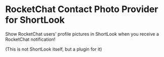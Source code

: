# RocketChat Contact Photo Provider for ShortLook

Show RocketChat users' profile pictures in ShortLook when you receive a RocketChat notification!

(This is not ShortLook itself, but a plugin for it)
